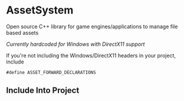 # AssetSystem

Open source C++ library for game engines/applications to manage file based assets

*Currently hardcoded for Windows with DirectX11 support*

If you're not including the Windows/DirectX11 headers in your project, include
```
#define ASSET_FORWARD_DECLARATIONS
```

## Include Into Project
